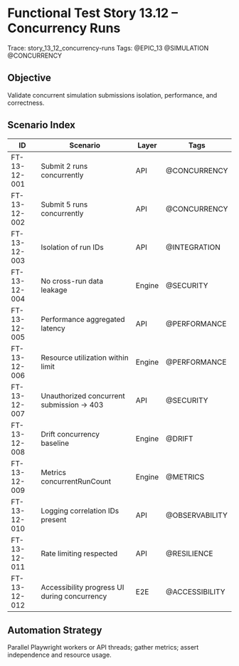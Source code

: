 # Functional Test Story 13.12 – Concurrency Runs

Trace: story_13_12_concurrency-runs
Tags: @EPIC_13 @SIMULATION @CONCURRENCY

## Objective
Validate concurrent simulation submissions isolation, performance, and correctness.

## Scenario Index
| ID | Scenario | Layer | Tags |
|----|----------|-------|------|
| FT-13-12-001 | Submit 2 runs concurrently | API | @CONCURRENCY |
| FT-13-12-002 | Submit 5 runs concurrently | API | @CONCURRENCY |
| FT-13-12-003 | Isolation of run IDs | API | @INTEGRATION |
| FT-13-12-004 | No cross-run data leakage | Engine | @SECURITY |
| FT-13-12-005 | Performance aggregated latency | API | @PERFORMANCE |
| FT-13-12-006 | Resource utilization within limit | Engine | @PERFORMANCE |
| FT-13-12-007 | Unauthorized concurrent submission -> 403 | API | @SECURITY |
| FT-13-12-008 | Drift concurrency baseline | Engine | @DRIFT |
| FT-13-12-009 | Metrics concurrentRunCount | Engine | @METRICS |
| FT-13-12-010 | Logging correlation IDs present | API | @OBSERVABILITY |
| FT-13-12-011 | Rate limiting respected | API | @RESILIENCE |
| FT-13-12-012 | Accessibility progress UI during concurrency | E2E | @ACCESSIBILITY |

## Automation Strategy
Parallel Playwright workers or API threads; gather metrics; assert independence and resource usage.
